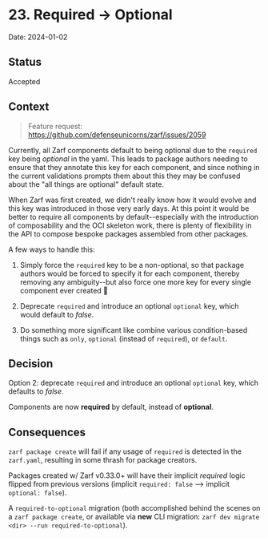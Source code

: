 # 23. Required -> Optional

Date: 2024-01-02

## Status

Accepted

## Context

> Feature request: <https://github.com/defenseunicorns/zarf/issues/2059>

Currently, all Zarf components default to being optional due to the `required` key being _optional_ in the yaml. This leads to package authors needing to ensure that they annotate this key for each component, and since nothing in the current validations prompts them about this they may be confused about the "all things are optional" default state.

When Zarf was first created, we didn't really know how it would evolve and this key was introduced in those very early days. At this point it would be better to require all components by default--especially with the introduction of composability and the OCI skeleton work, there is plenty of flexibility in the API to compose bespoke packages assembled from other packages.

A few ways to handle this:

1. Simply force the `required` key to be a non-optional, so that package authors would be forced to specify it for each component, thereby removing any ambiguity--but also force one more key for every single component ever created 🫠

2. Deprecate `required` and introduce an optional `optional` key, which would default to _false_.

3. Do something more significant like combine various condition-based things such as `only`, `optional` (instead of `required`), or `default`.

## Decision

Option 2: deprecate `required` and introduce an optional `optional` key, which defaults to _false_.

Components are now **required** by default, instead of **optional**.

## Consequences

`zarf package create` will fail if any usage of `required` is detected in the `zarf.yaml`, resulting in some thrash for package creators.

Packages created w/ Zarf v0.33.0+ will have their implicit _required_ logic flipped from previous versions (implicit `required: false` --> implicit `optional: false`).

A `required-to-optional` migration (both accomplished behind the scenes on a `zarf package create`, or available via **new** CLI migration: `zarf dev migrate <dir> --run required-to-optional`).
